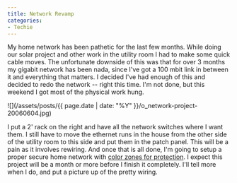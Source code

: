 ```yaml
---
title: Network Revamp
categories:
- Techie
---
```


My home network has been pathetic for the last few months. While doing our solar project and other work in the utility room I had to make some quick cable moves. The unfortunate downside of this was that for over 3 months my gigabit network has been nada, since I've got a 100 mbit link in between it and everything that matters.
I decided I've had enough of this and decided to redo the network -- right this time. I'm not done, but this weekend I got most of the physical work hung.

![](/assets/posts/{{ page.date | date: "%Y" }}/o_network-project-20060604.jpg)

I put a 2' rack on the right and have all the network switches where I want them. I still have to move the ethernet runs in the house from the other side of the utility room to this side and put them in the patch panel. This will be a pain as it involves rewiring. And once that is all done, I'm going to setup a proper secure home network with [color zones for protection](http://theory.kaos.to/blog/archives/2005/07/15/armor-your-palace-securing-your-home-and-network). I expect this project will be a month or more before I finish it completely. I'll tell more when I do, and put a picture up of the pretty wiring.
